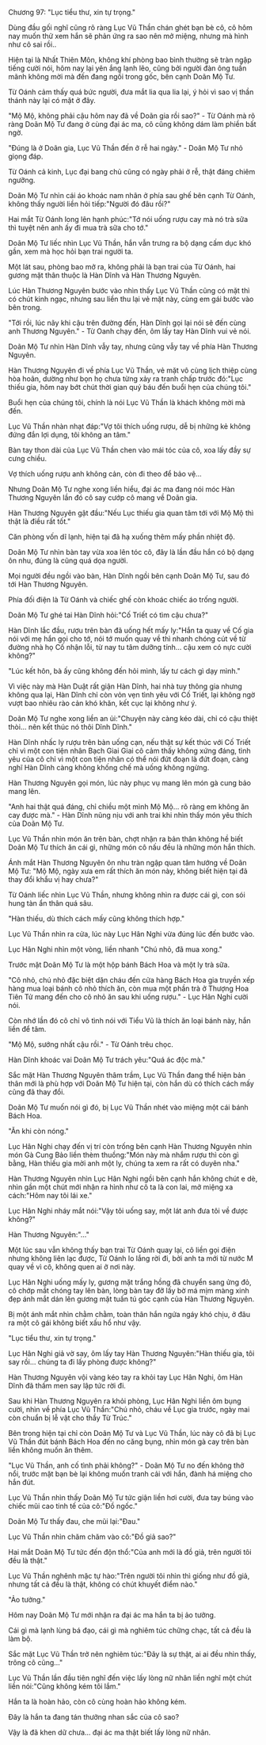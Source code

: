 




Chương 97: "Lục tiểu thư, xin tự trọng."


Dùng đầu gối nghĩ cũng rõ ràng Lục Vũ Thần chán ghét bạn bè cô, cô hôm nay muốn thử xem hắn sẽ phản ứng ra sao nên mở miệng, nhưng mà hình như cô sai rồi..

Hiện tại là Nhất Thiên Môn, không khí phòng bao bình thường sẽ tràn ngập tiếng cười nói, hôm nay lại yên ắng lạnh lẽo, cũng bởi người đàn ông tuấn mãnh không mời mà đến đang ngồi trong gốc, bên cạnh Doãn Mộ Tư.

Từ Oánh cảm thấy quá bức người, đưa mắt lia qua lia lại, ý hỏi vì sao vị thần thánh này lại có mặt ở đây.

"Mộ Mộ, không phải cậu hôm nay đã về Doãn gia rồi sao?" - Từ Oánh mà rõ ràng Doãn Mộ Tư đang ở cùng đại ác ma, cô cũng không dám làm phiền bất ngờ.

"Đúng là ở Doãn gia, Lục Vũ Thần đến ở rễ hai ngày." - Doãn Mộ Tư nhỏ giọng đáp.

Từ Oánh cả kinh, Lục đại bang chủ cũng có ngày phải ở rễ, thật đáng chiêm ngưỡng.

Doãn Mộ Tư nhìn cái áo khoác nam nhân ở phía sau ghế bên cạnh Từ Oánh, không thấy người liền hỏi tiếp:"Người đó đâu rồi?"

Hai mắt Từ Oánh long lên hạnh phúc:"Tớ nói uống rượu cay mà nó trà sữa thì tuyệt nên anh ấy đi mua trà sữa cho tớ."

Doãn Mộ Tư liếc nhìn Lục Vũ Thần, hắn vẫn trưng ra bộ dạng cấm dục khó gần, xem mà học hỏi bạn trai người ta.

Một lát sau, phòng bao mở ra, không phải là bạn trai của Từ Oánh, hai gương mặt thân thuộc là Hàn Dĩnh và Hàn Thương Nguyên.

Lúc Hàn Thương Nguyên bước vào nhìn thấy Lục Vũ Thần cũng có mặt thì có chút kinh ngạc, nhưng sau liền thu lại vẻ mặt này, cùng em gái bước vào bên trong.

"Tới rồi, lúc nãy khi cậu trên đường đến, Hàn Dĩnh gọi lại nói sẽ đến cùng anh Thương Nguyên." - Từ Oanh chạy đến, ôm lấy tay Hàn Dĩnh vui vẻ nói.

Doãn Mộ Tư nhìn Hàn Dĩnh vẫy tay, nhưng cũng vẫy tay về phía Hàn Thương Nguyên.

Hàn Thương Nguyên đi về phía Lục Vũ Thần, vẻ mặt vô cùng lịch thiệp cùng hòa hoãn, dường như bọn họ chưa từng xảy ra tranh chấp trước đó:"Lục thiếu gia, hôm nay bớt chút thời gian quý báu đến buổi hẹn của chúng tôi."

Buổi hẹn của chúng tôi, chính là nói Lục Vũ Thần là khách không mời mà đến.



Lục Vũ Thần nhàn nhạt đáp:"Vợ tôi thích uống rượu, dễ bị những kẻ không đứng đắn lợi dụng, tôi không an tâm."

Bàn tay thon dài của Lục Vũ Thần chen vào mái tóc của cô, xoa lấy đầy sự cưng chiều.

Vợ thích uống rượu anh không cản, còn đi theo để bảo vệ…

Nhưng Doãn Mộ Tư nghe xong liền hiểu, đại ác ma đang nói móc Hàn Thương Nguyên lần đó cô say cướp cô mang về Doãn gia.

Hàn Thương Nguyên gật đầu:"Nếu Lục thiếu gia quan tâm tới với Mộ Mộ thì thật là điều rất tốt."

Căn phòng vốn dĩ lạnh, hiện tại đã hạ xuống thêm mấy phần nhiệt độ.

Doãn Mộ Tư nhìn bàn tay vừa xoa lên tóc cô, đây là lần đầu hắn có bộ dạng ôn nhu, đúng là cũng quá dọa người.

Mọi người đều ngồi vào bàn, Hàn Dĩnh ngồi bên cạnh Doãn Mộ Tư, sau đó tới Hàn Thương Nguyên.

Phía đối điện là Từ Oánh và chiếc ghế còn khoác chiếc áo trống người.

Doãn Mộ Tư ghé tai Hàn Dĩnh hỏi:"Cố Triết có tìm cậu chưa?"

Hàn Dĩnh lắc đầu, rượu trên bàn đã uống hết mấy ly:"Hắn ta quay về Cố gia nói với mẹ hắn gọi cho tớ, nói tớ muốn quay về thì nhanh chóng cút về từ đường nhà họ Cố nhận lỗi, từ nay tu tâm dưỡng tính… cậu xem có nực cười không?"

"Lúc kết hôn, bà ấy cũng không đến hỏi mình, lấy tư cách gì dạy mình."

Vì việc này mà Hàn Duật rất giận Hàn Dĩnh, hai nhà tuy thông gia nhưng không qua lại, Hàn Dĩnh chỉ còn vỏn vẹn tình yêu với Cố Triết, lại không ngờ vượt bao nhiêu rào cản khó khăn, kết cục lại không như ý.

Doãn Mộ Tư nghe xong liền an ủi:"Chuyện này càng kéo dài, chỉ có cậu thiệt thòi… nên kết thúc nó thôi Dĩnh Dĩnh."

Hàn Dĩnh nhấc ly rượu trên bàn uống cạn, nếu thật sự kết thúc với Cố Triết chỉ vì một con tiện nhân Bạch Giai Giai cô cảm thấy không xứng đáng, tình yêu của cô chỉ vì một con tiện nhân có thể nói đứt đoạn là đứt đoạn, càng nghĩ Hàn Dĩnh càng không khống chế mà uống không ngừng.

Hàn Thương Nguyên gọi món, lúc này phục vụ mang lên món gà cung bảo mang lên.

"Anh hai thật quá đáng, chỉ chiều một mình Mộ Mộ… rõ ràng em không ăn cay được mà." - Hàn Dĩnh nũng nịu với anh trai khi nhìn thấy món yêu thích của Doãn Mộ Tư.

Lục Vũ Thần nhìn món ăn trên bàn, chợt nhận ra bản thân không hề biết Doãn Mộ Tư thích ăn cái gì, những món cô nấu đều là những món hắn thích.

Ánh mắt Hàn Thương Nguyên ôn nhu tràn ngập quan tâm hướng về Doãn Mộ Tư: "Mộ Mộ, ngày xưa em rất thích ăn món này, không biết hiện tại đã thay đổi khẩu vị hay chưa?"

Từ Oánh liếc nhìn Lục Vũ Thần, nhưng không nhìn ra được cái gì, con sói hung tàn ẩn thân quá sâu.

"Hàn thiếu, dù thích cách mấy cũng không thích hợp."



Lục Vũ Thần nhìn ra cửa, lúc này Lục Hân Nghi vừa đúng lúc đến bước vào.

Lục Hân Nghi nhìn một vòng, liền nhanh "Chú nhỏ, đã mua xong."

Trước mặt Doãn Mộ Tư là một hộp bánh Bách Hoa và một ly trà sữa.

"Cô nhỏ, chú nhỏ đặc biệt dặn cháu đến cửa hàng Bách Hoa gia truyền xếp hàng mua loại bánh cô nhỏ thích ăn, còn mua một phần trà ở Thượng Hoa Tiên Tử mang đến cho cô nhỏ ăn sau khi uống rượu." - Lục Hân Nghi cười nói.

Còn nhớ lần đó cô chỉ vô tình nói với Tiểu Vũ là thích ăn loại bánh này, hắn liền để tâm.

"Mộ Mộ, sướng nhất cậu rồi." - Từ Oánh trêu chọc.

Hàn Dĩnh khoác vai Doãn Mộ Tư trách yêu:"Quá ác độc mà."

Sắc mặt Hàn Thương Nguyên thâm trầm, Lục Vũ Thần đang thể hiện bản thân mới là phù hợp với Doãn Mộ Tư hiện tại, còn hắn dù có thích cách mấy cũng đã thay đổi.

Doãn Mộ Tư muốn nói gì đó, bị Lục Vũ Thần nhét vào miệng một cái bánh Bách Hoa.

"Ăn khi còn nóng."

Lục Hân Nghi chạy đến vị trí còn trống bên cạnh Hàn Thương Nguyên nhìn món Gà Cung Bảo liền thèm thuồng:"Món này mà nhắm rượu thì còn gì bằng, Hàn thiếu gia mời anh một ly, chúng ta xem ra rất có duyên nha."

Hàn Thương Nguyên nhìn Lục Hân Nghi ngồi bên cạnh hắn không chút e dè, nhìn gần một chút mới nhận ra hình như cô ta là con lai, mở miệng xa cách:"Hôm nay tôi lái xe."

Lục Hân Nghi nháy mắt nói:"Vậy tôi uống say, một lát anh đưa tôi về được không?"

Hàn Thương Nguyên:"..."


Một lúc sau vẫn không thấy bạn trai Từ Oánh quay lại, cô liền gọi điện nhưng không liên lạc được, Từ Oánh lo lắng rời đi, bởi anh ta mới từ nước M quay về vì cô, không quen ai ở nơi này.

Lục Hân Nghi uống mấy ly, gương mặt trắng hồng đã chuyển sang ửng đỏ, cô chớp mắt chóng tay lên bàn, lòng bàn tay đỡ lấy bờ má mịm màng xinh đẹp ánh mắt dán lên gương mặt tuấn tú góc cạnh của Hàn Thương Nguyên.

Bị một ánh mắt nhìn chằm chằm, toàn thân hắn ngứa ngáy khó chịu, ở đâu ra một cô gái không biết xấu hổ như vậy.

"Lục tiểu thư, xin tự trọng."

Lục Hân Nghi giả vờ say, ôm lấy tay Hàn Thương Nguyên:"Hàn thiếu gia, tôi say rồi… chúng ta đi lấy phòng được không?"

Hàn Thương Nguyên vội vàng kéo tay ra khỏi tay Lục Hân Nghi, ôm Hàn Dĩnh đã thấm men say lập tức rời đi.

Sau khi Hàn Thương Nguyên ra khỏi phòng, Lục Hân Nghi liền ôm bụng cười, nhìn về phía Lục Vũ Thần:"Chú nhỏ, cháu về Lục gia trước, ngày mai còn chuẩn bị lễ vật cho thầy Từ Trúc."



Bên trong hiện tại chỉ còn Doãn Mộ Tư và Lục Vũ Thần, lúc này cô đã bị Lục Vũ Thần đút bánh Bách Hoa đến no căng bụng, nhìn món gà cay trên bàn liền không muốn ăn thêm.

"Lục Vũ Thần, anh cố tình phải không?" - Doãn Mộ Tư no đến không thở nổi, trước mặt bạn bè lại không muốn tranh cải với hắn, đành há miệng cho hắn đút.

Lục Vũ Thần nhìn thấy Doãn Mộ Tư tức giận liền hơi cười, đưa tay búng vào chiếc mũi cao tinh tế của cô:"Đồ ngốc."

Doãn Mộ Tư thấy đau, che mũi lại:"Đau."

Lục Vũ Thần nhìn chăm chăm vào cô:"Đồ giả sao?"

Hai mắt Doãn Mộ Tư tức đến độn thổ:"Của anh mới là đồ giả, trên người tôi đều là thật."

Lục Vũ Thần nghênh mặc tự hào:"Trên người tôi nhìn thì giống như đồ giả, nhưng tất cả đều là thật, không có chút khuyết điểm nào."

"Ảo tưởng."

Hôm nay Doãn Mộ Tư mới nhận ra đại ác ma hắn ta bị ảo tưởng.

Cái gì mà lạnh lùng bá đạo, cái gì mà nghiêm túc chững chạc, tất cả đều là làm bộ.

Sắc mặt Lục Vũ Thần trở nên nghiêm túc:"Đây là sự thật, ai ai đều nhìn thấy, trông cô cũng…"

Lục Vũ Thần lần đầu tiên nghĩ đến việc lấy lòng nữ nhân liền nghĩ một chút liền nói:"Cũng không kém tôi lắm."

Hắn ta là hoàn hảo, còn cô cùng hoàn hảo không kém.

Đây là hắn ta đang tán thưởng nhan sắc của cô sao?

Vậy là đã khen dữ chưa… đại ác ma thật biết lấy lòng nữ nhân.




